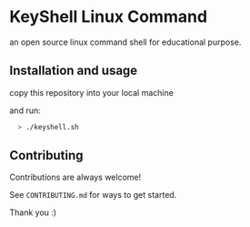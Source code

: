 
# KeyShell Linux Command

an open source linux command shell for educational purpose.


## Installation and usage

copy this repository into your local machine

and run:
```bash
  > ./keyshell.sh
```
    
## Contributing

Contributions are always welcome!

See `CONTRIBUTING.md` for ways to get started.

Thank you :)


